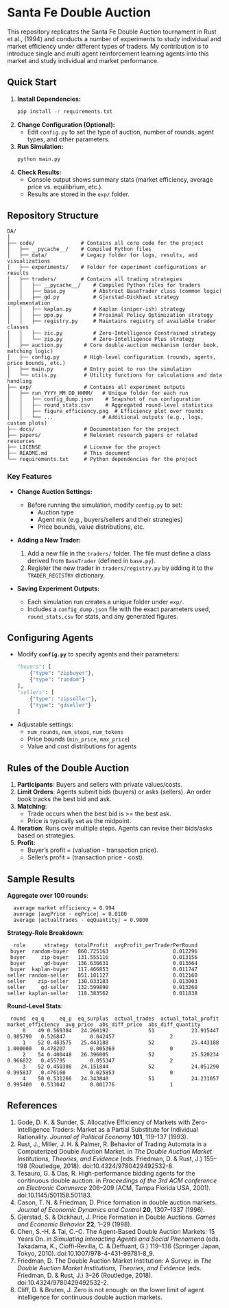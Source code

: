 # Santa Fe Double Auction

This repository replicates the Santa Fe Double Auction tournament in Rust et al., (1994) and conducts a number of experiments to study individual and market efficiency under different types of traders. My contribution is to introduce single and multi agent reinforcement learning agents into this market and study individual and market performance. 

## Quick Start

1. **Install Dependencies:**
   ```bash
   pip install -r requirements.txt
   ```
2. **Change Configuration (Optional):**
   - Edit `config.py` to set the type of auction, number of rounds, agent types, and other parameters.
3. **Run Simulation:**
   ```bash
   python main.py
   ```
4. **Check Results:**
   - Console output shows summary stats (market efficiency, average price vs. equilibrium, etc.).
   - Results are stored in the `exp/` folder.

## Repository Structure

```
DA/
│
├── code/               # Contains all core code for the project
│   ├── __pycache__/    # Compiled Python files
│   ├── data/           # Legacy folder for logs, results, and visualizations
│   ├── experiments/    # Folder for experiment configurations or results
│   ├── traders/        # Contains all trading strategies
│   │   ├── __pycache__/    # Compiled Python files for traders
│   │   ├── base.py         # Abstract BaseTrader class (common logic)
│   │   ├── gd.py           # Gjerstad-Dickhaut strategy implementation
│   │   ├── kaplan.py       # Kaplan (sniper-ish) strategy
│   │   ├── ppo.py          # Proximal Policy Optimization strategy
│   │   ├── registry.py     # Maintains registry of available trader classes
│   │   ├── zic.py          # Zero-Intelligence Constrained strategy
│   │   └── zip.py          # Zero-Intelligence Plus strategy
│   ├── auction.py       # Core double-auction mechanism (order book, matching logic)
│   ├── config.py        # High-level configuration (rounds, agents, price bounds, etc.)
│   ├── main.py          # Entry point to run the simulation
│   └── utils.py         # Utility functions for calculations and data handling
├── exp/                 # Contains all experiment outputs
│   ├── run_YYYY_MM_DD_HHMM/   # Unique folder for each run
│   │   ├── config_dump.json    # Snapshot of run configuration
│   │   ├── round_stats.csv     # Aggregated round-level statistics
│   │   ├── figure_efficiency.png  # Efficiency plot over rounds
│   │   └── ...                # Additional outputs (e.g., logs, custom plots)
├── docs/                # Documentation for the project
├── papers/              # Relevant research papers or related resources
├── LICENSE              # License for the project
├── README.md            # This document
└── requirements.txt     # Python dependencies for the project
```

### Key Features

- **Change Auction Settings:**
  - Before running the simulation, modify `config.py` to set:
    - Auction type
    - Agent mix (e.g., buyers/sellers and their strategies)
    - Price bounds, value distributions, etc.

- **Adding a New Trader:**
  1. Add a new file in the `traders/` folder. The file must define a class derived from `BaseTrader` (defined in `base.py`).
  2. Register the new trader in `traders/registry.py` by adding it to the `TRADER_REGISTRY` dictionary.

- **Saving Experiment Outputs:**
  - Each simulation run creates a unique folder under `exp/`.
  - Includes a `config_dump.json` file with the exact parameters used, `round_stats.csv` for stats, and any generated figures.

## Configuring Agents

- Modify **`config.py`** to specify agents and their parameters:
  ```python
  "buyers": [
      {"type": "zipbuyer"},
      {"type": "random"}
  ],
  "sellers": [
      {"type": "zipseller"},
      {"type": "gdseller"}
  ]
  ```
- Adjustable settings:
  - `num_rounds`, `num_steps`, `num_tokens`
  - Price bounds (`min_price`, `max_price`)
  - Value and cost distributions for agents

## Rules of the Double Auction

1. **Participants**: Buyers and sellers with private values/costs.
2. **Limit Orders**: Agents submit bids (buyers) or asks (sellers). An order book tracks the best bid and ask.
3. **Matching**:
   - Trade occurs when the best bid is >= the best ask.
   - Price is typically set as the midpoint.
4. **Iteration**: Runs over multiple steps. Agents can revise their bids/asks based on strategies.
5. **Profit**:
   - Buyer’s profit = (valuation - transaction price).
   - Seller’s profit = (transaction price - cost).

## Sample Results

**Aggregate over 100 rounds**:
```
  average market efficiency = 0.994
  average |avgPrice - eqPrice| = 0.0180
  average |actualTrades - eqQuantity| = 0.9800
```

**Strategy-Role Breakdown**:
```
  role      strategy  totalProfit  avgProfit_perTraderPerRound
 buyer  random-buyer   860.725163                     0.012296
 buyer     zip-buyer   131.555116                     0.013156
 buyer      gd-buyer   136.636631                     0.013664
 buyer  kaplan-buyer   117.466853                     0.011747
seller random-seller   851.181127                     0.012160
seller    zip-seller   130.033183                     0.013003
seller     gd-seller   132.599890                     0.013260
seller kaplan-seller   118.383562                     0.011838
```

**Round-Level Stats**:
```
 round  eq_q     eq_p  eq_surplus  actual_trades  actual_total_profit  market_efficiency  avg_price  abs_diff_price  abs_diff_quantity
     0    49 0.569304   24.260192             51            23.915447           0.985790   0.526847        0.042457                  2
     1    52 0.483575   25.443188             52            25.443188           1.000000   0.478207        0.005369                  0
     2    54 0.400448   26.396005             52            25.520234           0.966822   0.455795        0.055347                  2
     3    52 0.450308   24.151844             52            24.051290           0.995837   0.476160        0.025853                  0
     4    50 0.531266   24.343040             51            24.231057           0.995400   0.533042        0.001776                  1
```

## References

1. Gode, D. K. & Sunder, S. Allocative Efficiency of Markets with Zero-Intelligence Traders: Market as a Partial Substitute for Individual Rationality. *Journal of Political Economy* **101**, 119–137 (1993).
2. Rust, J., Miller, J. H. & Palmer, R. Behavior of Trading Automata in a Computerized Double Auction Market. in *The Double Auction Market Institutions, Theories, and Evidence* (eds. Friedman, D. & Rust, J.) 155–198 (Routledge, 2018). doi:10.4324/9780429492532-8.
3. Tesauro, G. & Das, R. High-performance bidding agents for the continuous double auction. in *Proceedings of the 3rd ACM conference on Electronic Commerce* 206–209 (ACM, Tampa Florida USA, 2001). doi:10.1145/501158.501183.
4. Cason, T. N. & Friedman, D. Price formation in double auction markets. *Journal of Economic Dynamics and Control* **20**, 1307–1337 (1996).
5. Gjerstad, S. & Dickhaut, J. Price Formation in Double Auctions. *Games and Economic Behavior* **22**, 1–29 (1998).
6. Chen, S.-H. & Tai, C.-C. The Agent-Based Double Auction Markets: 15 Years On. in *Simulating Interacting Agents and Social Phenomena* (eds. Takadama, K., Cioffi-Revilla, C. & Deffuant, G.) 119–136 (Springer Japan, Tokyo, 2010). doi:10.1007/978-4-431-99781-8_9.
7. Friedman, D. The Double Auction Market Institution: A Survey. in *The Double Auction Market Institutions, Theories, and Evidence* (eds. Friedman, D. & Rust, J.) 3–26 (Routledge, 2018). doi:10.4324/9780429492532-2.
8. Cliff, D. & Bruten, J. Zero is not enough: on the lower limit of agent intelligence for continuous double auction markets.

